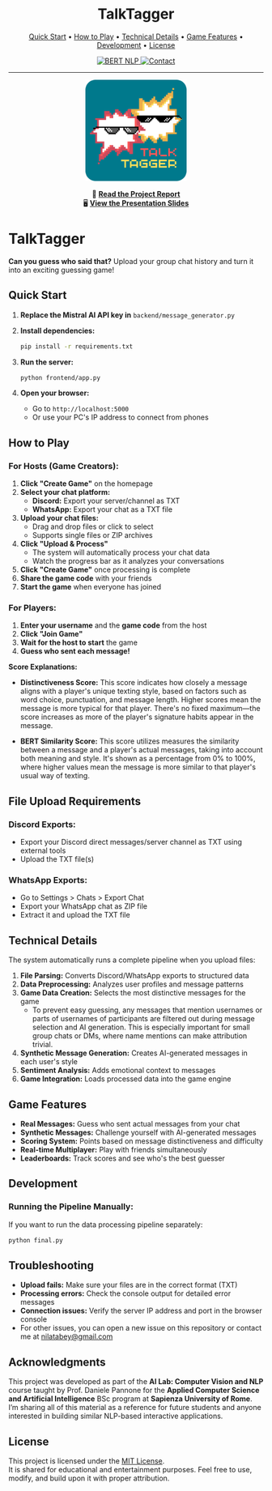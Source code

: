 # <div align="center">TalkTagger</div>

<div align="center">
  <p>
    <a href="#quick-start">Quick Start</a> •
    <a href="#how-to-play">How to Play</a> •
    <a href="#technical-details">Technical Details</a> •
    <a href="#game-features">Game Features</a> •
    <a href="#development">Development</a> •
    <a href="#license">License</a>
  </p>

  <a href="https://docs.mistral.ai/getting-started/models/models_overview/">
    <img src="https://img.shields.io/badge/Mistral AI--Powered-orange" alt="BERT NLP">
  </a>
  <a href="mailto:nilatabey@gmail.com">
    <img src="https://img.shields.io/badge/Contact-nilatabey%40gmail.com-blue" alt="Contact">
  </a>
</div>

---

<div align="center">
  <img src="logo_rounded.png" alt="TalkTagger Logo" width="200">
</div>

<div align="center">

📄 <a href="talktagger_project_report.pdf"><strong>Read the Project Report</strong></a><br>
🖥️ <a href="talktagger_presentation.pdf"><strong>View the Presentation Slides</strong></a>

</div>

# TalkTagger

**Can you guess who said that?** Upload your group chat history and turn it into an exciting guessing game!

## Quick Start

1. **Replace the Mistral AI API key in** `backend/message_generator.py`

2. **Install dependencies:**
   ```bash
   pip install -r requirements.txt
   ```

3. **Run the server:**
   ```bash
   python frontend/app.py
   ```

4. **Open your browser:**
   - Go to `http://localhost:5000`
   - Or use your PC's IP address to connect from phones

## How to Play

### For Hosts (Game Creators):

1. **Click "Create Game"** on the homepage
2. **Select your chat platform:**
   - **Discord:** Export your server/channel as TXT
   - **WhatsApp:** Export your chat as a TXT file
3. **Upload your chat files:**
   - Drag and drop files or click to select
   - Supports single files or ZIP archives
4. **Click "Upload & Process"**
   - The system will automatically process your chat data
   - Watch the progress bar as it analyzes your conversations
5. **Click "Create Game"** once processing is complete
6. **Share the game code** with your friends
7. **Start the game** when everyone has joined

### For Players:

1. **Enter your username** and the **game code** from the host
2. **Click "Join Game"**
3. **Wait for the host to start** the game
4. **Guess who sent each message!**

**Score Explanations:**

- **Distinctiveness Score:** This score indicates how closely a message aligns with a player's unique texting style, based on factors such as word choice, punctuation, and message length. Higher scores mean the message is more typical for that player. There's no fixed maximum—the score increases as more of the player's signature habits appear in the message.

- **BERT Similarity Score:** This score utilizes measures the similarity between a message and a player's actual messages, taking into account both meaning and style. It's shown as a percentage from 0% to 100%, where higher values mean the message is more similar to that player's usual way of texting.

## File Upload Requirements

### Discord Exports:
- Export your Discord direct messages/server channel as TXT using external tools
- Upload the TXT file(s)

### WhatsApp Exports:
- Go to Settings > Chats > Export Chat
- Export your WhatsApp chat as ZIP file
- Extract it and upload the TXT file

## Technical Details

The system automatically runs a complete pipeline when you upload files:

1. **File Parsing:** Converts Discord/WhatsApp exports to structured data
2. **Data Preprocessing:** Analyzes user profiles and message patterns
3. **Game Data Creation:** Selects the most distinctive messages for the game
   - To prevent easy guessing, any messages that mention usernames or parts of usernames of participants are filtered out during message selection and AI generation. This is especially important for small group chats or DMs, where name mentions can make attribution trivial.
4. **Synthetic Message Generation:** Creates AI-generated messages in each user's style
5. **Sentiment Analysis:** Adds emotional context to messages
6. **Game Integration:** Loads processed data into the game engine

## Game Features

- **Real Messages:** Guess who sent actual messages from your chat
- **Synthetic Messages:** Challenge yourself with AI-generated messages
- **Scoring System:** Points based on message distinctiveness and difficulty
- **Real-time Multiplayer:** Play with friends simultaneously
- **Leaderboards:** Track scores and see who's the best guesser

## Development

### Running the Pipeline Manually:
If you want to run the data processing pipeline separately:
```bash
python final.py
```

## Troubleshooting

- **Upload fails:** Make sure your files are in the correct format (TXT)
- **Processing errors:** Check the console output for detailed error messages
- **Connection issues:** Verify the server IP address and port in the browser console
- For other issues, you can open a new issue on this repository or contact me at nilatabey@gmail.com

## Acknowledgments

This project was developed as part of the **AI Lab: Computer Vision and NLP** course taught by Prof. Daniele Pannone for the **Applied Computer Science and Artificial Intelligence** BSc program at **Sapienza University of Rome**.  
I’m sharing all of this material as a reference for future students and anyone interested in building similar NLP-based interactive applications.


## License

This project is licensed under the [MIT License](LICENSE).  
It is shared for educational and entertainment purposes. Feel free to use, modify, and build upon it with proper attribution.
